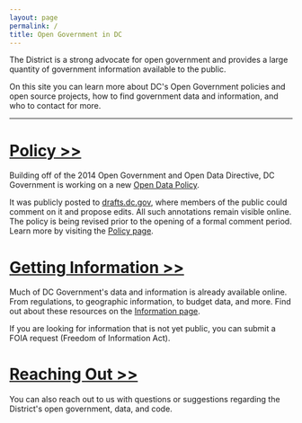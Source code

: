 ```yaml
---
layout: page
permalink: /
title: Open Government in DC
---
```


The District is a strong advocate for open government and provides a large quantity of government information available to the public.

On this site you can learn more about DC's Open Government policies and open source projects, how to find government data and information, and who to contact for more.

***

# [Policy >>](/policy)

Building off of the 2014 Open Government and Open Data Directive, DC Government is working on a new [Open Data Policy](https://drafts.dc.gov/docs/draft-open-data-policy).

It was publicly posted to [drafts.dc.gov](https://drafts.dc.gov/docs/draft-open-data-policy), where members of the public could comment on it and propose edits. All such annotations remain visible online. The policy is being revised prior to the opening of a formal comment period. Learn more by visiting the [Policy page](/policy).

# [Getting Information >>](/information)

Much of DC Government's data and information is already available online. From regulations, to geographic information, to budget data, and more. Find out about these resources on the [Information page](/information).

If you are looking for information that is not yet public, you can submit a FOIA request (Freedom of Information Act).

# [Reaching Out >>](/contact)

You can also reach out to us with questions or suggestions regarding the District's open government, data, and code.
